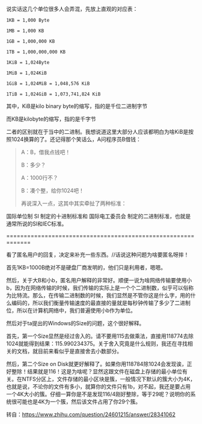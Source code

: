 说实话这几个单位很多人会弄混，先放上直观的对应表：

```
1KB = 1,000 Byte

1MB = 1,000 KB

1GB = 1,000,000 KB

1TB = 1,000,000,000 KB

1KiB = 1,024Byte

1MiB = 1,024KiB

1GiB = 1,024MiB = 1,048,576 KiB

1TiB = 1,024GiB = 1,073,741,824 KiB
```

其中，KiB是kilo binary byte的缩写，指的是千位二进制字节

而KB是kilobyte的缩写，指的是千字节

二者的区别就在于当中的二进制。我想说道这里大部分人应该都明白为啥KiB是按照1024换算的了。还记得那个笑话么，A问程序员B借钱：

> A：B，借我点钱吧！
>
> B：多少？
>
> A：1000行不？
>
> B：凑个整，给你1024吧！
>
> 再说深入一点，这其中其实牵扯了两种标准：

国际单位制 SI 制定的十进制标准和 国际电工委员会 制定的二进制标准，也就是通常所说的SI和IEC标准。

=============================================================

看了匿名用户的回复，决定来补充一些东西。//话说这种问题为啥要匿名呀摔！

首先1KB=1000B绝对不是硬盘厂商发明的，他们只是利用者，嗯嗯。

然后，关于大B和小b，匿名用户解释的非常好。顺便一说为啥网络传输要使用小b，因为在网络传输的时候，我们传输的实际上是一个个二进制数，似乎可以俗称为比特流。那么，在传输二进制数的时候，我们显然是不管你这是什么字，用的什么编码的，所以我们衡量传输速度的最直接的量就是每秒钟传输了多少了二进制位，所以在计算机网络中，我们普遍使用小b作为单位。

然后对于ta提出的Windows的Size的问题，这个很好解释。

首先，第一个Size显然是经过舎入的。请不要用115去做乘法，直接用118774去除1024就能得到结果：115.990234375。关于舍入究竟是什么规则，我还在寻找相关的文档，就目前来看似乎是直接舍去小数部分。

然后，第二个Size on Disk就更好解释了。如果你用118784除1024会发现诶，正好整除！结果就是116！这是为啥呢？显然这跟文件在磁盘上存储的最小单位有关。在NTFS分区上，文件存储的最小区块是簇，一般情况下默认的簇大小为4K，也就是说，不论你的文件有多小，就算你的文件只有1b，对不起，我还是要占用一个4K大小的簇。仔细一算你是不是发现116/4刚好整除，等于29呢？说明你的系统很可能也是4K为一个簇，然后该文件占用了你29个簇。

转自：https://www.zhihu.com/question/24601215/answer/28341062

